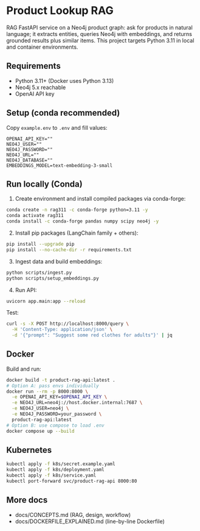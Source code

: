 # Product Lookup RAG

RAG FastAPI service on a Neo4j product graph: ask for products in natural language; it extracts entities, queries Neo4j with embeddings, and returns grounded results plus similar items. This project targets Python 3.11 in local and container environments.

## Requirements

- Python 3.11+ (Docker uses Python 3.13)
- Neo4j 5.x reachable
- OpenAI API key

## Setup (conda recommended)

Copy `example.env` to `.env` and fill values:

```env
OPENAI_API_KEY=""
NEO4J_USER=""
NEO4J_PASSWORD=""
NEO4J_URL=""
NEO4J_DATABASE=""
EMBEDDINGS_MODEL=text-embedding-3-small
```

## Run locally (Conda)

1. Create environment and install compiled packages via conda-forge:

```bash
conda create -n rag311 -c conda-forge python=3.11 -y
conda activate rag311
conda install -c conda-forge pandas numpy scipy neo4j -y
```

2. Install pip packages (LangChain family + others):

```bash
pip install --upgrade pip
pip install --no-cache-dir -r requirements.txt
```

3. Ingest data and build embeddings:

```bash
python scripts/ingest.py
python scripts/setup_embeddings.py
```

4. Run API:

```bash
uvicorn app.main:app --reload
```

Test:

```bash
curl -s -X POST http://localhost:8000/query \
  -H 'Content-Type: application/json' \
  -d '{"prompt": "Suggest some red clothes for adults"}' | jq
```

## Docker

Build and run:

```bash
docker build -t product-rag-api:latest .
# Option A: pass envs individually
docker run --rm -p 8000:8000 \
  -e OPENAI_API_KEY=$OPENAI_API_KEY \
  -e NEO4J_URL=neo4j://host.docker.internal:7687 \
  -e NEO4J_USER=neo4j \
  -e NEO4J_PASSWORD=your_password \
  product-rag-api:latest
# Option B: use compose to load .env
docker compose up --build
```

## Kubernetes

```bash
kubectl apply -f k8s/secret.example.yaml
kubectl apply -f k8s/deployment.yaml
kubectl apply -f k8s/service.yaml
kubectl port-forward svc/product-rag-api 8000:80
```

## More docs

- docs/CONCEPTS.md (RAG, design, workflow)
- docs/DOCKERFILE_EXPLAINED.md (line-by-line Dockerfile)


